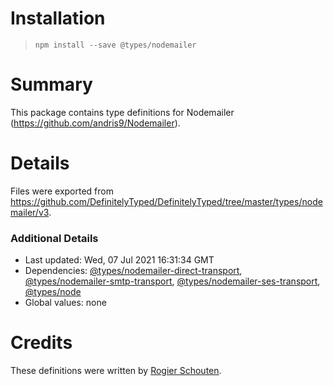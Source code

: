 # Installation
> `npm install --save @types/nodemailer`

# Summary
This package contains type definitions for Nodemailer (https://github.com/andris9/Nodemailer).

# Details
Files were exported from https://github.com/DefinitelyTyped/DefinitelyTyped/tree/master/types/nodemailer/v3.

### Additional Details
 * Last updated: Wed, 07 Jul 2021 16:31:34 GMT
 * Dependencies: [@types/nodemailer-direct-transport](https://npmjs.com/package/@types/nodemailer-direct-transport), [@types/nodemailer-smtp-transport](https://npmjs.com/package/@types/nodemailer-smtp-transport), [@types/nodemailer-ses-transport](https://npmjs.com/package/@types/nodemailer-ses-transport), [@types/node](https://npmjs.com/package/@types/node)
 * Global values: none

# Credits
These definitions were written by [Rogier Schouten](https://github.com/rogierschouten).

